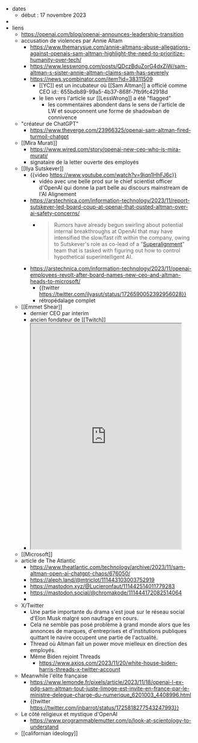 - dates
	- début : 17 novembre 2023
-
- liens
	- https://openai.com/blog/openai-announces-leadership-transition
	- accusation de violences par Annie Altam
		- https://www.themarysue.com/annie-altmans-abuse-allegations-against-openais-sam-altman-highlight-the-need-to-prioritize-humanity-over-tech/
		- https://www.lesswrong.com/posts/QDczBduZorG4dxZiW/sam-altman-s-sister-annie-altman-claims-sam-has-severely
		- https://news.ycombinator.com/item?id=38311509
			- [[YC]] est un incubateur où [[Sam Altman]] a officié comme CEO
			  id:: 655bdb89-99a5-4b37-868f-7fb9fc42918d
			- le lien vers l'article sur [[LessWrong]] a été "flagged"
				- les commentaires abondent dans le sens de l'article de LW et soupconnent une forme de shadowban de connivence
	- "créateur de ChatGPT"
		- https://www.theverge.com/23966325/openai-sam-altman-fired-turmoil-chatgpt
	- [[Mira Murati]]
		- https://www.wired.com/story/openai-new-ceo-who-is-mira-murati/
		- signataire de la letter ouverte des employés
	- [[Ilya Sutskever]]
		- {{video https://www.youtube.com/watch?v=9iqn1HhFJ6c}}
			- vidéo avec une belle prod sur le chief scientist officer d'OpenAI qui donne la part belle au discours mainstream de l'AI Alignement
		- https://arstechnica.com/information-technology/2023/11/report-sutskever-led-board-coup-at-openai-that-ousted-altman-over-ai-safety-concerns/
			- > Rumors have already begun swirling about potential internal 
			  breakthroughs at OpenAI that may have intensified the slow/fast rift within the company, owing to Sutskever's role as co-lead of a "[Superalignment](https://openai.com/blog/introducing-superalignment)" team that is tasked with figuring out how to control hypothetical superintelligent AI.
		- https://arstechnica.com/information-technology/2023/11/openai-employees-revolt-after-board-names-new-ceo-and-altman-heads-to-microsoft/
			- {{twitter https://twitter.com/ilyasut/status/1726590052392956028}}
			- rétropédalage complet
	- [[Emmet Shear]]
		- dernier CEO par interim
		- ancien fondateur de [[Twitch]]
		- <iframe src="https://arvr.social/@mpesce/111441594414628873/embed" width="400" height="600" allowfullscreen="allowfullscreen" sandbox="allow-scripts allow-same-origin allow-popups allow-popups-to-escape-sandbox allow-forms"></iframe>
	- [[Microsoft]]
	- article de The Atlantic
		- https://www.theatlantic.com/technology/archive/2023/11/sam-altman-open-ai-chatgpt-chaos/676050/
		- https://aleph.land/@mtriclot/111443103003752919
		- https://mastodon.xyz/@Lucieronfaut/111442514011779283
		- https://mastodon.social/@chromakode/111444172082514064
		-
	- X/Twitter
		- Une partie importante du drama s'est joué sur le réseau social d'Elon Musk malgré son naufrage en cours.
		- Cela ne semble pas posé problème à grand monde alors que les annonces de marques, d'entreprises et d'institutions publiques quittant le navire occupent une partie de l'actualité.
		- Thread où Altman fait un power move mielleux en direction des employés.
		- Même Biden rejoint Threads
			- https://www.axios.com/2023/11/20/white-house-biden-harris-threads-x-twitter-account
	- Meanwhile l'élite française
		- https://www.lemonde.fr/pixels/article/2023/11/18/openai-l-ex-pdg-sam-altman-tout-juste-limoge-est-invite-en-france-par-le-ministre-delegue-charge-du-numerique_6201003_4408996.html
		- {{twitter https://twitter.com/jnbarrot/status/1725818277543247993}}
	- Le côté religieux et mystique d'OpenAI
		- https://www.programmablemutter.com/p/look-at-scientology-to-understand
	- [[californian ideology]]